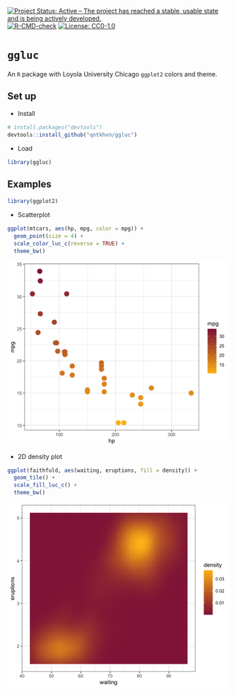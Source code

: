 
<!-- badges: start -->

[![Project Status: Active – The project has reached a stable, usable
state and is being actively
developed.](https://www.repostatus.org/badges/latest/active.svg)](https://www.repostatus.org/#active)
[![R-CMD-check](https://github.com/qntkhvn/ggluc/workflows/R-CMD-check/badge.svg)](https://github.com/qntkhvn/ggluc/actions)
[![License:
CC0-1.0](https://licensebuttons.net/l/zero/1.0/80x15.png)](http://creativecommons.org/publicdomain/zero/1.0/)
<!-- badges: end -->

# `ggluc`

An `R` package with Loyola University Chicago `ggplot2` colors and
theme.

## Set up

-   Install

``` r
# install.packages("devtools")
devtools::install_github("qntkhvn/ggluc")
```

-   Load

``` r
library(ggluc)
```

## Examples

``` r
library(ggplot2)
```

-   Scatterplot

``` r
ggplot(mtcars, aes(hp, mpg, color = mpg)) +
  geom_point(size = 4) +
  scale_color_luc_c(reverse = TRUE) +
  theme_bw()
```

<img src="README_files/figure-gfm/scatterplot-1.png" style="display: block; margin: auto;" />

-   2D density plot

``` r
ggplot(faithfuld, aes(waiting, eruptions, fill = density)) +
  geom_tile() +
  scale_fill_luc_c() +
  theme_bw()
```

<img src="README_files/figure-gfm/density-1.png" style="display: block; margin: auto;" />
